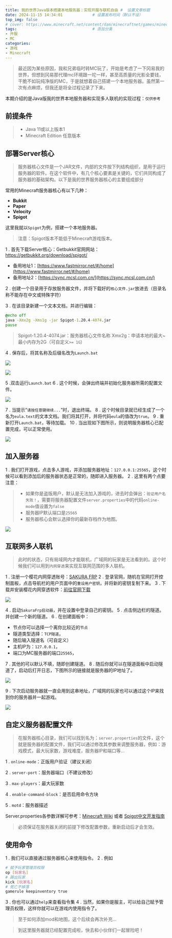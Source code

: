 ```yaml
---
title: 我的世界Java版本搭建本地服务器：实现开服与联机自由 #  设置文章标题
date: 2024-11-15 14:34:01             # 设置发布时间（默认不设）
top_img: false  
# cover: https://www.minecraft.net/content/dam/minecraftnet/games/minecraft/screenshots/EXPLORE_PDPScreenshotRefresh2024_multipleBiomes_01.png           # 设置文章封面
tags:                                 # 添加分类
- 开服
- MC
categories:
- 游戏
- Minecraft
---
```


> 最近因为某些原因，我和兄弟临时转MC玩了，开始是考虑了一下冈易我的世界，但想到冈易那代理mc环境跟一坨一样，甚至高质量的光影全要钱，干脆不如玩纯净版的MC，于是就想着自己搭建一个本地服务器。虽然第一次有点麻烦，但我还是将全过程记录了下来。

本期介绍的是Java版我的世界本地服务器和实现多人联机的实现过程：`仅供参考`


## 前提条件

>  - Java 11或以上版本1
> - Minecraft Edition 任意版本


## 部署Server核心

> 服务器核心文件是一个JAR文件，内部的文件按下列结构组织，是用于运行服务器的软件。在这个软件中，有几个核心要素是关键的，它们共同构成了服务器的基础架构。以下是我的世界服务器核心的主要组成部分

常用的Minecraft服务器核心有以下几种：

- **Bukkit**
- **Paper**
- **Velocity**
- **Spigot**


这里我就以`Spigot`为例，搭建一个本地服务器。
> 注意：Spigot版本不能低于Minecraft游戏版本。


1 . 首先下载Server核心：Getbukkit官网网站：https://getbukkit.org/download/spigot/
- 备用地址1：[https://www.fastmirror.net/#/home](https://www.fastmirror.net/#/home)
- 备用地址2：[https://sync.mcsl.com.cn/](https://sync.mcsl.com.cn/)


2 . 创建一个目录用于存放服务器文件，并将下载好的`核心文件.jar`放进去（目录名称不能存在中文或特殊字符）

3 . 在该目录新建一个文本文档，并进行编辑：

```bat
@echo off
java -Xmx2g -Xms1g -jar Spigot-1.20.4-4074.jar
pause
```

>Spigot-1.20.4-4074.jar：服务器核心文件名称
>Xmx2g：申请本地的最大~最小内存为2G（可自定义`>= 1G`）

4 . 保存后，将其名称及后缀名改为`Launch.bat`


![](https://gcore.jsdelivr.net/gh/Almango/Blog_imgbed@main/post/post_mcserver_1.png)

![](https://gcore.jsdelivr.net/gh/Almango/Blog_imgbed@main/post/post_mcserver_3.png)

5 .双击运行`Launch.bat`
6 . 这个时候，会弹出终端并初始化服务器所需的配置文件。

![](https://gcore.jsdelivr.net/gh/Almango/Blog_imgbed@main/post/post_mcserver_2.png)

7 . 当提示“`请按任意键继续...`”时，退出终端。
8 . 这个时候目录就已经生成了一个名为`eula.text`的文本文档。我们将其打开，并将代码`eula`的值改为`true`。
9 . 重新打开`Launch.bat`，等待加载。
10 . 当出现如下图所示，则说明服务器核心已配置完成，可以正常使用。

![](https://gcore.jsdelivr.net/gh/Almango/Blog_imgbed@main/post/post_mcserver_4.png)


## 加入服务器

1 . 我们打开游戏，点击多人游戏，并添加服务器地址：`127.0.0.1:25565`，这个时候可以看到添加后的服务器状态是正常的，随即进入服务器。
2 . 这里有两个点要注意：
>- 如果你是盗版用户，默认是无法加入游戏的，进去时会弹出：`验证用户名失败！`，需要将服务器配置文件`server.properties`中的代码`online-mode`值设置为`false`
>- 服务器IP默认端口是`25565`
>- 服务器核心会默认选择你的最新存档作为地图。

![](https://gcore.jsdelivr.net/gh/Almango/Blog_imgbed@main/post/post_mcserver_5.png)

## 互联网多人联机

> 此时的状态，只有局域网内才能联机，广域网的玩家是无法看到的。这个时候我们可以用到`内网穿透`来实现互联网范围的多人联机。

1 . 注册一个樱花内网穿透账号：[SAKURA FRP](https://www.natfrp.com/?page=panel&module=download)
2 . 登录官网，随机在官网打开控制面板，点击导航栏的用户页面中的`重设用户密钥`，并将新的密钥复制下来。
3 . 下载并安装樱花内网穿透软件：[前往官网下载](https://www.natfrp.com/tunnel/download)

![](https://gcore.jsdelivr.net/gh/Almango/Blog_imgbed@main/post/post_mcserver_6.png)

4 . 启动`SakuraFrp启动器`，并在设置中登录自己的密钥。
5 . 点击侧边栏的隧道。并创建一个新的隧道。
6 . 在创建面板中：
- 节点你可以选择一个离你比较近的`节点`
- 隧道类型选择：`TCP隧道`，
- 随后输入隧道名（可自定义）
- 主机IP为：`127.0.0.1`，
- 端口为MC服务器的端口`25565`，

7 . 其他的可以默认不填，随即创建隧道。
8 . 随后你就可以在隧道面板中启动隧道了，启动后打开日志，下图所示的链接就是服务器的IP地址了。

![](https://gcore.jsdelivr.net/gh/Almango/Blog_imgbed@main/post/post_mcserver_7.png)

9 . 下次启动服务器就一直会用到这串地址，广域网的玩家也可以通过这个IP来找到你的服务器并一起游戏。

![](https://gcore.jsdelivr.net/gh/Almango/Blog_imgbed@main/post/post_mcserver_8.png)
## 自定义服务器配置文件

> 在服务器核心目录，我们可以找到名为：`server.properties`的文件，这个就是服务器的配置文件，我们可以通过修改其参数来调整服务器，例如：游戏模式，最大玩家数，游戏难度，服务器IP和端口等...

1 . `online-mode`：正版用户验证（建议关闭）

2 . `server-port`：服务器端口（不建议修改）

3 . `max-players`：最大玩家数

4 . `enable-command-block`：是否启用命令方块

5 . `motd`：服务器描述

Server.properties各参数详解可参考：[Minecraft Wiki](https://zh.minecraft.wiki/w/%E6%9C%8D%E5%8A%A1%E7%AB%AF%E9%85%8D%E7%BD%AE%E6%96%87%E4%BB%B6%E6%A0%BC%E5%BC%8F?variant=zh) 或者 [Spigot中文开发指南](https://spigotmc-cn.netlify.app/)
>必须保证在服务器关闭的前提下修改配置参数，重新启动后才会生效。


## 使用命令

1 . 我们可以直接通过服务器核心来使用指令。
2 . 例如

```bash
# 赋予玩家管理员权限
op [玩家名]
# 踢出玩家
kick [玩家名]
# 死亡不掉落
gamerule keepinventory true
```
3 . 你也可以通过`help`来查看指令集
4 . 当然，如果你是服主，可以给自己赋予管理员权限，这样你就可以在游戏内使用指令了。

>至于如何添加mod和地图，这个后续会再次补充...


>到这里服务器就已经配置完成啦，快去和小伙伴们一起冒险吧！


